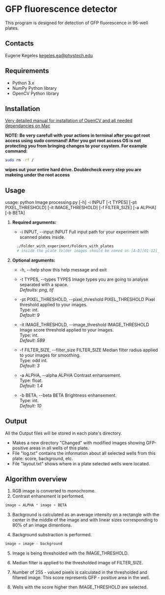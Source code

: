 # GFP fluorescence detector

This program is designed for detection of GFP fluorescence in 96-well plates.

## Contacts

Eugene Kegeles kegeles.ea@phystech.edu

## Requirements

- Python 3.x
- NumPy Python library
- OpenCV Python library

## Installation

[Very detailed manual for installation of OpenCV and all needed dependancies on Mac](https://www.pyimagesearch.com/2018/08/17/install-opencv-4-on-macos/)

**NOTE: Be very carefull with your actions in terminal after you got root access using sudo command! After you got root access OS is not protecting you from bringing changes to your csystem. For example command:**
``` bash
sudo rm -rf /
```  
**wipes out your entire hard drive. Doublecheck every step you are makeing under the root access**  


## Usage

usage: python Image processing.py [-h] -i INPUT [-t TYPES] [-pt PIXEL_THRESHOLD]
                           [-it IMAGE_THRESHOLD] [-f FILTER_SIZE] [-a ALPHA] [-b BETA] 
1. **Required arguments:**
    -  -i INPUT, --input INPUT
                        Full input path for your experiment with scanned plates inside.
      
      ```bash
        ./Folder_with_experiment/Folders_with_plates
        # inside the plate folder images should be named as [A-D][01-12]_*.file_type
      ```
2. **Optional arguments:**
    * -h, --help            show this help message and exit

    *  -t TYPES, --types TYPES
                        Image types you are going to analyse separated with a space.  
                        *Defaults: png, tif*
                        
    *  -pt PIXEL_THRESHOLD, --pixel_threshold PIXEL_THRESHOLD
                        Pixel threshold applied to your images.  
                        Type: int.  
                        *Default: 9*
    *  -it IMAGE_THRESHOLD, --image_threshold IMAGE_THRESHOLD
                        Image score threshold applied to your images.  
                        Type: int.  
                        *Default: 589*
    *  -f FILTER_SIZE, --filter_size FILTER_SIZE
                        Median filter radius applied to your images for
                        smoothing.  
                        Type: odd int.  
                        *Default: 3*
    * -a ALPHA, --alpha ALPHA
                        Contrast enhansement.  
                        Type: float.  
                        *Default: 1.4*
    * -b BETA, --beta BETA  Brightness enhansement.  
                          Type: int.  
                        *Default: 10*
        
## Output

All the Output files will be stored in each plate's directory.

- Makes a new directory "Changed" with modified images showing GFP-positive areas in all wells of this plate.
- File "log.txt" contains the information about all selected wells from this plate: score, background, etc.
- File "layout.txt" shows where in a plate selected wells were located.

## Algorithm overview

1. RGB image is converted to monochrome.
2. Contrast enhansment is performed.  
``` python
image = ALPHA * image + BETA
```
3. Background is calculated as an average intensity on a rectangle with the center in the middle of the image and with linear sizes corresponding to 80% of an image dimentions.

4. Background substraction is performed.

``` python
image = image - background
```

5. Image is being thresholded with the IMAGE_THRESHOLD.

6. Median filter is applied to the thresholded image of FILTER_SIZE.

7. Number of 255 - valued pixels is calculated in the thresholded and filtered image. This score represents GFP - positive area in the well.

8. Wells with the score higher then IMAGE_THRESHOLD are selected.



